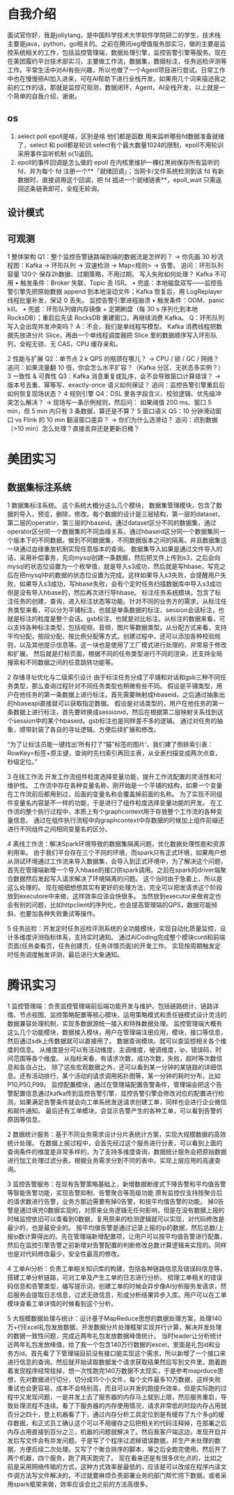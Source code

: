 # 自我介绍
面试官你好，我是jollytang，是中国科学技术大学软件学院研二的学生，技术栈主要是java，python，go相关的。之前在腾讯ieg增值服务部实习，做的主要是监控系统相关的工作，包括监控管理端，数据处理引擎，监控告警引擎等服务。现在在美团履约平台技术部实习，主要做工作流，数据集，数据标注，任务巡检评测等工作。平常生活中对AI有些兴趣，所以也做了一个Agent项目进行尝试。日常工作中也在慢慢把AI加入进来，可在AI帮助下进行全栈开发。如果用几个词来描述我之前的工作的话，那就是监控可观测，数据闭环，Agent，AI全栈开发，以上就是一个简单的自我介绍，谢谢。

## os
1. select poll epoll是啥，区别是啥
他们都是函数 用来监听哪些fd数据准备就绪了，select 和 poll都是轮训 select有个最大数量1024的限制，epoll不用轮训 采用事件监听机制 o(1)返回。
2. epoll的事件回调是怎么做的
epoll 在内核里维护一棵红黑树保存所有监听的 fd，并为每个 fd 注册一个**「就绪回调」；当网卡/文件系统检测到该 fd 有新数据时，直接调用这个回调，把 fd 插进一个就绪链表**，epoll_wait 只需返回这条链表即可，全程无轮询。

## 设计模式


## 可观测
1 整体架构
Q1：整个监控告警链路端到端的数据流是怎样的？
→ 你先画 30 秒流程图：Kafka → 环形队列 → 双速检测 → Map<规则> → 告警。
追问：环形队列容量 120个 保存2h数据、过期策略，不用过期。
写入失败如何处理？
Kafka 不可用
• 触发条件：Broker 失联、Topic 丢 ISR。
• 兜底：本地磁盘双写——监控告警引擎先把原始数据 append 到本地滚动文件；Kafka 恢复后，用 LogReplayer 线程批量补发，保证 0 丢失。
监控告警引擎进程崩溃
• 触发条件：OOM、panic kill。
• 兜底：环形队列做内存镜像 + 定期刷盘（每 30 s 序列化到本地 RocksDB）；重启后先读 RocksDB 重建窗口，再继续消费 Kafka。
Q：环形队列写入会出现并发冲突吗？
A：不会，我们是单线程写模型。
Kafka 消费线程把数据先放进分片 Slice，再由一个单线程调度器把 Slice 里的数据顺序写入环形队列，全程无锁、无 CAS，CPU 缓存亲和。

2 性能与扩展
Q2：单节点 2 k QPS 的瓶颈在哪儿？
→ CPU / 锁 / GC / 网络？
追问：如果流量翻 10 倍，你会怎么水平扩容？（Kafka 分区、无状态多实例？）
3 一致性 & 可靠性
Q3：Kafka 消息重复或乱序，会不会导致窗口计算错误？
→ 版本号去重、幂等写、exactly-once 语义如何保证？
追问：监控告警引擎重启后如何恢复现场状态？
4 规则引擎
Q4：DSL 里各字段含义、校验逻辑、优先级冲突怎么解决？
→ 现场写一条示例规则，然后问：
如果阈值 200 ms、窗口 5 min，但 5 min 内只有 3 条数据，算还是不算？
5 窗口语义
Q5：10 分钟滑动窗口 vs Flink 的 10 min 翻滚窗口差异？
→ 你们为什么选滑动？
追问：迟到数据（>10 min）怎么处理？直接丢弃还是更新旧桶？

# 美团实习

## 数据集标注系统
1 数据集标注系统。
这个系统大概分这么几个模块，
数据集管理模块，包含了数据的导入，预览，删除，修改。每个数据的设计是三层结构，第一层的dataset，第二层的operator，第三层的hbaseid。通过dataset区分不同的数据集，通过operator区分同一个数据集的不同血缘关系，通过hbaseid区分同一个数据集同一个版本下的不同数据。做到不同数据集，不同数据版本之间的隔离。并且数据集这一块通过血缘重放机制实现任意版本的查询。
数据集导入如果是通过文件导入的话，采用补偿事务，先向mysql创建一条数据，然后把文件上传到s3，之后会向mysql的状态位设置为一个枚举值，就是导入s3成功，然后就是写hbase，写完之后在把mysql中的数据的状态位设置为完成。这样如果导入s3失败，会提醒用户失败，如果导入s3成功，写hbase失败，会有个定时任务扫描数据库中导入s3成功但是没有导入hbase的，然后再次进行导hbase。
标注任务系统模块。包含了标注任务的创建，查询，进入标注状态等功能。针对不同的业务方的需求，从标注任务类型来看，可以分为平铺标注，也就是单条数据的标注，session会话标注，也就是标注的粒度是整个会话。gsb标注，也就是对比标注。从标注的数据来看，可以支持各种标注类型，包括视频，音频，图片等数据类型。从分配方式来看，支持平均分配，按段分配，按比例分配等方式。创建过程中，还可以添加各种校验规则，以及其他提示信息等。这一块也是使用了工厂模式进行处理的，非常易于修改和扩展。
然后就是打标页面，根据不同的任务类型进行不同的渲染，还支持全局搜索和不同数据之间的任意跳转功能等。

2 存储寻址优化与二级索引设计
由于标注任务分成了平铺和对话和gsb三种不同任务类型，那么查询过程针对不同任务类型也稍微有些不同。
假设是平铺类型，用户在他任务的第一条数据上进行标注，首先需要映射成hbaseid，之后通过抽象出的hbaseapi直接就可以获取指定数据。
假设是对话类型的，用户在他任务的第一条数据上进行标注，首先要转换成sessionid，然后在根据第二层映射关系找到这个session中的某个hbaseid。gsb标注也是同样差不多的逻辑。
通过对任务的抽象，顺带封装了各自的寻址逻辑。方便后续扩展和修改。

“为了让标注员能一键找出‘所有打了“猫”标签的图片’，我们建了倒排索引表：RowKey=标签+原主键，查询时先扫索引再回主表，从全表扫描变成两次点查，秒级定位。”

3 在线工作流 开发工作流组件粒度选择变量功能，提升工作流配置的灵活性和可维护性。
工作流中存在各种变量名称，刚开始是一个平铺的结构，如果一个变量在工作流前后都用到过，后面的变量名称会覆盖掉前面的名称。
为了实现不同组件变量名内容是不一样的功能，于是进行了组件粒度选择变量功能的开发。
在工作流的整个执行过程中，本质上有个graphcontext用于存放整个工作流的各种变量信息。
通过在组件执行流程中向graphcontext中存数据的时候加上组件前缀还进行不同组件之间相同变量名的区分。

4 离线工作流：解决Spark环境导致的数据集隔离问题，优化数据处理性能和资源利用率。
由于我们平台存在三个不同的环境，而spark只有正式环境，如果用户想从测试环境通过工作流来导入数据集，会导入到正式环境中，为了解决这个问题，首先在管理端新增一个导入hbase的接口供spark调用。之后在spark的driver端聚合数据然后发起写入请求解决了环境隔离的问题。
这个当时由于急着上，所以是这么处理的。
现在细细想想其实有更好的处理方法，完全可以把发请求这个阶段放到executore中来做，这样效率应该会快很多。
当然放到executor来做肯定也会有别的问题，比如httpclient的序列化，也会提高管理端的QPS，数据可能倾斜，也要加各种失败重试等操作。

5 任务巡检：开发定时任务巡检评测系统的全功能模块，实现自动化质量监控，设计多维度评测指标体系，支持实时通知。
通过AICoding完成整个模块curd和前端页面(任务查看页，任务创建页，任务详情页面)的开发工作。
实现按周期触发定时任务调度触发评测，最后进行大象通知。



# 腾讯实习

1 监控管理端：负责监控管理端前后端功能开发与维护，包括链路统计、链路详情、节点视图、监控策略配置等核心模块，运用策略模式和责任链模式设计灵活的数据兼容处理机制，实现多数据源统一接入和特殊数据处理。
监控管理端大概有这么几个功能模块，数据接入模块，用户在管理端注册应用，模块，接口等信息，然后通过sdk上传数据就可以直接用了。
数据查询模块。就可以查监控相关各个维度的信息。
从维度是分可以有活动维度，主调维度，被调维度，ip，错误码，时间范围等各个维度。
从指标来看，有请求次数，成功次数，失败，超时等次数信息和各自占比。
除了这些宏观数据之外，还可以看到某一分钟的某链路的详细信息。还有活动排行，某个活动的请求调用拓扑图等，某一分钟的耗时分布，比如P10,P50,P99。
监控配置模块，通过在管理端配置告警条件，管理端会把这个告警配置信息通过kafka传到监控告警引擎，监控告警引擎会修改对应的配置进行检测，如果满足告警条件就会向工单系统发送请求创建工单，同样也会进行企业微信和邮件通知。
最后还有工单模块，会显示告警产生的各种工单，可以看到告警的原因等信息。

2 数据统计服务：基于不同业务需求设计分片表统计方案，实现大规模数据的高效统计处理。
在数据上报过程中，会首先经过这个服务进行分表，可以看到上面的查询条件的维度是非常多样的，为了支持多维度查询，数据统计服务会把原始数据进行加工处理过滤分表，根据业务需求分到不同的表中。实现上层应用的高速查询。

3 监控告警服务：在现有告警策略基础上，新增数据断崖式下降告警和平均值告警等智能告警功能，实现告警抑制、告警聚合等高级功能
原有监控仅支持按聚合后的请求数进行告警，业务方那边需要有掉0告警，和按平均值告警的功能。
掉0告警是通过填充0数据实现的，对原来业务逻辑无任何影响，但是在没有数据上报的时候监控依旧可以查看到0数据，复用原来的检测逻辑就可以实现，对代码修改是最少的，也是最安全的。
按平均值告警是通过记录上报的ip的数据，然后总数/上报ip数计算得出的。先在管理端新增配置项，让用户可以按平均值告警进行配置，然后在监控引擎告警之前新增对告警配置的判断修改总数计算逻辑来实现的。同样也是对代码修改最少，安全性最高的修改。

4 工单AI分析：负责工单相关知识库的构建，包括各种链路信息及错误码信息等，搭建工单分析链路，可对工单及产生工单的日志进行分析。
梳理工单相关的错误码信息和告警类型，编写提示词，创建工单的时候会异步像AI分析服务发请求，然后服务会提取日志信息，过滤无效信息，形成分析结果异步入库。用户可以在工单模块查看工单详情的时候看到这个分析。

5 大规模数据处理与统计：设计基于MapReduce思想的数据处理方案，处理140万+行Excel礼包发放数据，开发数据分片处理框架实现并行计算，解决并发处理的数据一致性问题，完成近两年礼包发放数据峰值统计。
当时leader让分析统计近两年礼包发放峰值，给了我一个包含140万行数据的excel，里面是礼包id和业务方id。首先看了下管理端目前没有接口能实现这个需求，所以新增了一个接口来进行信息的查询。然后就开始读取数据发个请求获取结果然后写到文件里，跑着跑着发现程序经常挂掉，想一次性跑完140万数据不太现实，于是参考maprduce思想，先对数据进行切分，切分成15个小文件，每个文件最多10万数据，这样失败重试也会更容易，成本不会特别高，而且可以并发的跑提升效率。但是实际跑的过程中又发现问题，一是并发上去了服务器的内存马上就到上限，然后服务重启，导致处理流程不连续。看了下服务器的内存使用情况，请求非常低的时段内存占用就百分之四十，登上机器看了下，通过内存分析工具定位到是有缓存了九个多g的缓存数据，和正式员工确认这个可以不用缓存之后把相关的代码注释掉，在部署之后内存占用直接到百分之三，机器的问题就解决了。然后我客户端这边，发现开启并发后写文件会有并发问题。于是写了个程序过滤掉错误数据，并生产未处理的数据，方便后续二次处理。又写了个聚合排序的脚本，等之后全跑完使用。然后开了两个机器，四个服务，跑了两天跑完了。
现在看来还是有很多优化点的，比如之前是采用网络传输的方式，这种方式效率是最低的，应该是可以改成在程序内读文件调方法写文件解决的，不过就要麻烦负责部署业务的部门帮忙捞下数据。或者采用spark框架来做，效率应该会比之前的方法高很多。